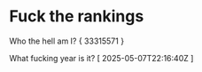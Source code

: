 # Fuck the rankings

Who the hell am I?
{ 33315571 }

What fucking year is it?
[ 2025-05-07T22:16:40Z ]
